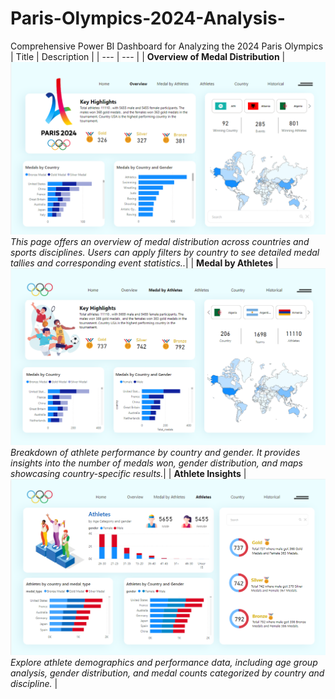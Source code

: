 # Paris-Olympics-2024-Analysis-
Comprehensive Power BI Dashboard for Analyzing the 2024 Paris Olympics
| Title | Description |
| --- | --- |
| **Overview of Medal Distribution** |  ![Overview](https://github.com/Adityathere/Paris-Olympics-2024-Analysis/blob/main/assets/Slides/Overview.png) *This page offers an overview of medal distribution across countries and sports disciplines. Users can apply filters by country to see detailed medal tallies and corresponding event statistics..*|
| **Medal by Athletes** | ![Medal by Athletes](https://github.com/Adityathere/Paris-Olympics-2024-Analysis/blob/main/assets/Slides/Medal%20by%20Athletes.png)  *Breakdown of athlete performance by country and gender. It provides insights into the number of medals won, gender distribution, and maps showcasing country-specific results.*|
| **Athlete Insights** | ![Athlete Insights](assets/Slides/Athletes.png) *Explore athlete demographics and performance data, including age group analysis, gender distribution, and medal counts categorized by country and discipline.* |
